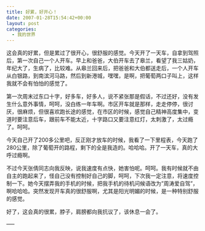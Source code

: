 ```yaml
---
title: 好累，好开心！
date: 2007-01-28T15:54:42+00:00
layout: post
categories:
  - 我的世界
---
```

这会真的好累，但是累过了很开心，很舒服的感觉。今天开了一天车，自拿到驾照后，第一次自己一个人开车。早上和爸爸，大伯开车去了皋兰，看望了我三姑奶，年纪大了，生病了，比较难。从皋兰回来后，把爸爸和大伯都送走后，一个人开车从白银路，到南滨河马路，然后到新港城，嘿嘿，是啊，把葡萄两口子叫上，这样我就不会有怕怕的感觉了。

第一次周末过东口十字，好多车，好多人，说不紧张那是假话，不过还好，没有发生什么意外事情，呵呵，没白练一年车啊。市区开车就是那样，走走停停，很讨厌，很麻烦，但很喜欢跑长途的感觉，在市区的时候，感觉自己精神高度集中，变道时要注意后车，跟前车不能太近，十字路口又要注意红灯，太刺激了，太过瘾了。呵呵。
<!--more-->
今天自己开了200多公里吧，反正刚才放车的时候，我看了一下里程表，今天跑了280公里，除了葡萄开的路程，剩下的全是我造的。哈哈哈。开了一天车，真的大呼过瘾啊。

不过今天张倩同志向我反映，说我速度有点快，她害怕呢。呵呵。我有时候就不由自主的跑起来了，怪自己没有控制好自己的脚，呵呵，下次我一定注意，将速度控制一下。她今天摆弄我的手机的时候，把我手机的待机问候语改为”周涛爱自驾”，啊哈哈哈。突然发现开车真的很舒服啊，尤其是阳光明媚的时候，是一种特别舒服的感觉。

好了，这会真的很累，脖子，肩膀都向我抗议了，该休息一会了。

—–